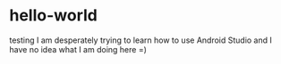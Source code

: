 # hello-world
testing
I am desperately trying to learn how to use Android Studio and I have no idea what I am doing here =)
